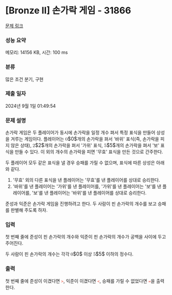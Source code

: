 # [Bronze II] 손가락 게임 - 31866 

[문제 링크](https://www.acmicpc.net/problem/31866) 

### 성능 요약

메모리: 14156 KB, 시간: 100 ms

### 분류

많은 조건 분기, 구현

### 제출 일자

2024년 9월 1일 01:49:54

### 문제 설명

<p>손가락 게임은 두 플레이어가 동시에 손가락을 일정 개수 펴서 특정 표식을 만들어 상성을 겨루는 게임이다. 플레이어는 <mjx-container class="MathJax" jax="CHTML" style="font-size: 109%; position: relative;"><mjx-math class="MJX-TEX" aria-hidden="true"><mjx-mn class="mjx-n"><mjx-c class="mjx-c30"></mjx-c></mjx-mn></mjx-math><mjx-assistive-mml unselectable="on" display="inline"><math xmlns="http://www.w3.org/1998/Math/MathML"><mn>0</mn></math></mjx-assistive-mml><span aria-hidden="true" class="no-mathjax mjx-copytext">$0$</span></mjx-container>개의 손가락을 펴서 '바위' 표식(즉, 손가락을 피지 않은 상태), <mjx-container class="MathJax" jax="CHTML" style="font-size: 109%; position: relative;"><mjx-math class="MJX-TEX" aria-hidden="true"><mjx-mn class="mjx-n"><mjx-c class="mjx-c32"></mjx-c></mjx-mn></mjx-math><mjx-assistive-mml unselectable="on" display="inline"><math xmlns="http://www.w3.org/1998/Math/MathML"><mn>2</mn></math></mjx-assistive-mml><span aria-hidden="true" class="no-mathjax mjx-copytext">$2$</span></mjx-container>개의 손가락을 펴서 '가위' 표식, <mjx-container class="MathJax" jax="CHTML" style="font-size: 109%; position: relative;"><mjx-math class="MJX-TEX" aria-hidden="true"><mjx-mn class="mjx-n"><mjx-c class="mjx-c35"></mjx-c></mjx-mn></mjx-math><mjx-assistive-mml unselectable="on" display="inline"><math xmlns="http://www.w3.org/1998/Math/MathML"><mn>5</mn></math></mjx-assistive-mml><span aria-hidden="true" class="no-mathjax mjx-copytext">$5$</span></mjx-container>개의 손가락을 펴서 '보' 표식을 만들 수 있다. 이 외의 개수의 손가락을 피면 '무효' 표식을 만든 것으로 간주한다.</p>

<p>두 플레이어 모두 같은 표식을 낼 경우 승패를 가릴 수 없으며, 표식에 따른 상성은 아래와 같다.</p>

<ol>
	<li>'무효' 외의 다른 표식을 낸 플레이어는 '무효'를 낸 플레이어를 상대로 승리한다.</li>
	<li>'바위'를 낸 플레이어는 '가위'를 낸 플레이어를, '가위'를 낸 플레이어는 '보'를 낸 플레이어를, '보'를 낸 플레이어는 '바위'를 낸 플레이어를 상대로 승리한다.</li>
</ol>

<p>준성과 익준은 손가락 게임을 진행하려고 한다. 두 사람이 핀 손가락의 개수를 보고 승패를 판별해 주도록 하자.</p>

### 입력 

 <p>첫 번째 줄에 준성이 핀 손가락의 개수와 익준이 핀 손가락의 개수가 공백을 사이에 두고 주어진다.</p>

<p>두 사람이 핀 손가락의 개수는 각각 <mjx-container class="MathJax" jax="CHTML" style="font-size: 109%; position: relative;"><mjx-math class="MJX-TEX" aria-hidden="true"><mjx-mn class="mjx-n"><mjx-c class="mjx-c30"></mjx-c></mjx-mn></mjx-math><mjx-assistive-mml unselectable="on" display="inline"><math xmlns="http://www.w3.org/1998/Math/MathML"><mn>0</mn></math></mjx-assistive-mml><span aria-hidden="true" class="no-mathjax mjx-copytext">$0$</span></mjx-container> 이상 <mjx-container class="MathJax" jax="CHTML" style="font-size: 109%; position: relative;"><mjx-math class="MJX-TEX" aria-hidden="true"><mjx-mn class="mjx-n"><mjx-c class="mjx-c35"></mjx-c></mjx-mn></mjx-math><mjx-assistive-mml unselectable="on" display="inline"><math xmlns="http://www.w3.org/1998/Math/MathML"><mn>5</mn></math></mjx-assistive-mml><span aria-hidden="true" class="no-mathjax mjx-copytext">$5$</span></mjx-container> 이하의 정수다.</p>

### 출력 

 <p>첫 번째 줄에 준성이 이겼다면 <span style="color:#e74c3c;"><code>></code></span>, 익준이 이겼다면 <span style="color:#e74c3c;"><code><</code></span>, 승패를 가릴 수 없었다면 <span style="color:#e74c3c;"><code>=</code></span>을 출력한다.</p>

